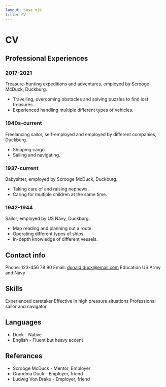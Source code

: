 ```yaml
---
layout: base.njk
title: CV
---
```



# CV
## Professional Experiences
### 2017-2021
Treasure-hunting expeditions and adventures, employed by Scrooge McDuck, Duckburg. 
* Travelling, overcoming obstacles and solving puzzles to find lost treasures.
* Experienced handling multiple different types of vehicles.

### 1940s-current
Freelancing sailor, self-employed and employed by different companies, Duckburg. 
* Shipping cargo.
* Sailing and navigating.

### 1937-current
Babysitter, employed by Scrooge McDuck, Duckburg. 
* Taking care of and raising nephews.
* Caring for multiple children at the same time.

### 1942-1944
Sailor, employed by US Navy, Duckburg. 
* Map reading and planning out a route.
* Operating different types of ships.
* In-depth knowledge of different vessels.

## Contact info
Phone: 123-456 78 90
Email: donald.duck@email.com
Education
US Army and Navy

## Skills
Experienced caretaker
Effective in high pressure situations
Professional sailor and navigator.

## Languages
* Duck - Native
* English - Fluent but heavy accent


## Referances
* Scrooge McDuck - Mentor, Employer
* Grandma Duck - Employer, friend
* Ludwig Von Drake - Employer, friend
